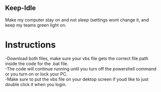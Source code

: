 ## Keep-Idle
Make my computer stay on and not sleep (settings wont change it, and keep my teams green light on.

# Instructions
-Download both files, make sure your vbs file gets the correct file path inside the code for the .bat file.                                                                                                                                                                       
-The code will continue running until you turn off the powershell command or you turn on or lock your PC.                                                                                                                                                                         
-Make sure to put the vbs file on your dektop screen if youd like to just double click it when you login.
